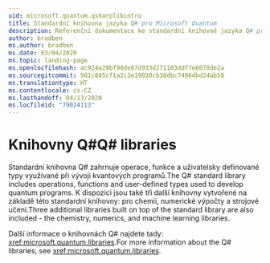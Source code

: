 ```yaml
---
uid: microsoft.quantum.qsharplibintro
title: Standardní knihovna jazyka Q# pro Microsoft Quantum
description: Referenční dokumentace ke standardní knihovně jazyka Q# pro Microsoft Quantum
author: bradben
ms.author: bradben
ms.date: 03/04/2020
ms.topic: landing-page
ms.openlocfilehash: ac924a29bf90de67d933d271103ddf7e6078de2a
ms.sourcegitcommit: 9d1c045cf1a2c3e19030cb38dbc7496dbd24ab58
ms.translationtype: HT
ms.contentlocale: cs-CZ
ms.lasthandoff: 04/13/2020
ms.locfileid: "79024113"
---
```

# <a name="q-libraries"></a><span data-ttu-id="62b43-103">Knihovny Q#</span><span class="sxs-lookup"><span data-stu-id="62b43-103">Q# libraries</span></span> #

<span data-ttu-id="62b43-104">Standardní knihovna Q# zahrnuje operace, funkce a uživatelsky definované typy využívané při vývoji kvantových programů.</span><span class="sxs-lookup"><span data-stu-id="62b43-104">The Q# standard library includes operations, functions and user-defined types used to develop quantum programs.</span></span> <span data-ttu-id="62b43-105">K dispozici jsou také tři další knihovny vytvořené na základě této standardní knihovny: pro chemii, numerické výpočty a strojové učení.</span><span class="sxs-lookup"><span data-stu-id="62b43-105">Three additional libraries built on top of the standard library are also included - the chemistry, numerics, and machine learning libraries.</span></span>

<span data-ttu-id="62b43-106">Další informace o knihovnách Q# najdete tady: <xref:microsoft.quantum.libraries>.</span><span class="sxs-lookup"><span data-stu-id="62b43-106">For more information about the Q# libraries, see <xref:microsoft.quantum.libraries>.</span></span>
